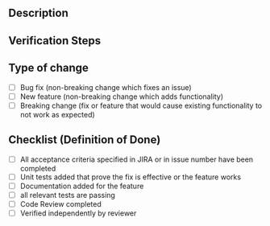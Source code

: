 ## Description
<!-- Please include a summary of the change and link to the related Jira issue. Please add any additional motivation and context as needed. Screenshots are also welcome -->

## Verification Steps
<!--
Add the steps required to check this change. Following an example.

1. Go to `XX >> YY >> SS`
2. Create a new item `N` with the info `X`
3. Try to edit this item 
4. Check if in the left menu the feature X is not so long present.
-->

## Type of change
<!-- Please delete options that are not relevant. -->
- [ ] Bug fix (non-breaking change which fixes an issue)
- [ ] New feature (non-breaking change which adds functionality)
- [ ] Breaking change (fix or feature that would cause existing functionality to not work as expected)

## Checklist (Definition of Done)
<!-- Please strikethrough options not relevant using two tildes ~~Text~~. Do not delete non relevant options -->
- [ ] All acceptance criteria specified in JIRA or in issue number have been completed
- [ ] Unit tests added that prove the fix is effective or the feature works 
- [ ] Documentation added for the feature
- [ ] all relevant tests are passing
- [ ] Code Review completed
- [ ] Verified independently by reviewer